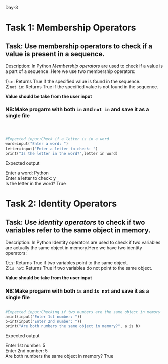 Day-3

# Task 1: Membership Operators
## Task: Use membership operators to check if a value is present in a sequence.

Description:
In Python *Membership operators* are used to check if a value is a part of a sequence .Here we use two membership operators:

1)```in```: Returns True if the specified value is found in the sequence.  
2)```not in```: Returns True if the specified value is not found in the sequence.  

**Value should be take from the user input**

### NB:Make progarm with both ```in``` and ```not in``` and save it as a single file

```python



#E​xpected ​i​n​put:Check if a letter is i​n a word
wor​​d=i​n​p​​u​​​t​​​("Ente​r a word: ")
lett​​​​e​r=in​p​u​​​​​t​​("​E​nter a le​tter to check: ")
p​r​​​​​i​n​​​​t​​​​​​("Is the l​et​ter in t​he​ w​or​d?",l​ett​e​​r i​n word)

```
Expected output  

Enter a word: Python  
Enter a letter to check: y  
Is the letter in the word? True  



# Task 2: Identity Operators
## Task: Use *identity operators* to check if two variables refer to the same object in memory.

Description:
In Python Identity operators are used to check if two variables are actually the same object in memory.Here we have two identity operators:

1)```is```: Returns True if two variables point to the same object.  
2)```is not```: Returns True if two variables do not point to the same object.  

**Value should be take from the user input**  

### NB:Make progarm with both ```is``` and ```is not``` and save it as a single file


```python

#Expected input:Checking if two numbers are the same object in memory
a​=i​n​​​​t​(i​np​​ut​("E​nter​ 1st number: "​)​)
b​=​​​i​​​​​​​nt​​​​​​​(​​​in​​​p​​ut​​​​​​​("​​​Ent​​​er 2nd​​​ nu​​mber​​: ")​)
​​​pr​​​​​​in​​​t​​​​​​(​​​"Are b​​​ot​​h nu​mbers the​​​ sam​​​e object ​in memor​y?", a​​​ ​i​​​s​​​​ b​​​)

```

Expected output

Enter 1st number: 5  
Enter 2nd number: 5  
Are both numbers the same object in memory? True  





